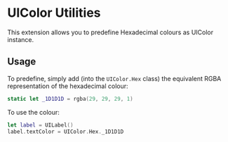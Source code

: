 # UIColor Utilities
This extension allows you to predefine Hexadecimal colours as UIColor instance. 

## Usage

To predefine, simply add (into the `UIColor.Hex` class) the equivalent RGBA representation of the hexadecimal colour:

```Swift 
static let _1D1D1D = rgba(29, 29, 29, 1)
```

To use the colour:

```Swift
let label = UILabel()
label.textColor = UIColor.Hex._1D1D1D
```
